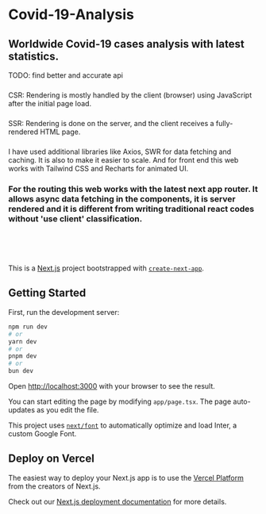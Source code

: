 # Covid-19-Analysis
## Worldwide Covid-19 cases analysis with latest statistics.

TODO: find better and accurate api

### 
CSR: Rendering is mostly handled by the client (browser) using JavaScript after the initial page load.
<br>
### 
SSR: Rendering is done on the server, and the client receives a fully-rendered HTML page.
<br>
### 
I have used additional libraries like Axios, SWR for data fetching and caching. It is also to make it easier to scale. And for front end this web works with Tailwind CSS and Recharts for animated UI.
### For the routing this web works with the latest next app router. It allows async data fetching in the components, it is server rendered and it is different from writing traditional react codes without 'use client' classification.

<br>
<br>
<br>


This is a [Next.js](https://nextjs.org/) project bootstrapped with [`create-next-app`](https://github.com/vercel/next.js/tree/canary/packages/create-next-app).

## Getting Started

First, run the development server:

```bash
npm run dev
# or
yarn dev
# or
pnpm dev
# or
bun dev
```

Open [http://localhost:3000](http://localhost:3000) with your browser to see the result.

You can start editing the page by modifying `app/page.tsx`. The page auto-updates as you edit the file.

This project uses [`next/font`](https://nextjs.org/docs/basic-features/font-optimization) to automatically optimize and load Inter, a custom Google Font.


## Deploy on Vercel

The easiest way to deploy your Next.js app is to use the [Vercel Platform](https://vercel.com/new?utm_medium=default-template&filter=next.js&utm_source=create-next-app&utm_campaign=create-next-app-readme) from the creators of Next.js.

Check out our [Next.js deployment documentation](https://nextjs.org/docs/deployment) for more details.
